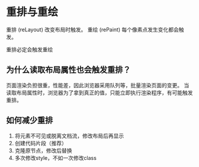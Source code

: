 # 重排与重绘

重排 (reLayout) 改变布局时触发。
重绘 (rePaint) 每个像素点发生变化都会触发。

重排必定会触发重绘

## 为什么读取布局属性也会触发重排？

页面渲染负担很重，性能差，因此浏览器采用队列等，批量渲染页面的变更。
当读取布局属性时，浏览器为了拿到真正的值，只能立即执行渲染程序，有可能触发重排。

## 如何减少重排

1. 将元素不可见或脱离文档流，修改布局后再显示
2. 创建代码片段（推荐）
3. 克隆原节点，修改后替换
4. 多次修改style，不如一次修改class

